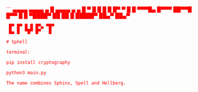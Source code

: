 <span style="color:red">
```
   ▄▄▄▄  ▄▄▄▄  ▄   █ ▄▄▄▄   ▄    ▄           
  █    ▀ █   █ █   █ █▀  ▀  █    █                
  ▀▀▀█▄ █▀▀▀   ██▀▀█ █▀▀    █    █              
 ▀████▀ ██     ██  █ █████▀ ██▄▀ ██▄▀                

     █▀ █▀ █ █ █▀▄ ▀█▀
     █▄ █  ▀█▀ █▀   █

```</span>
# Sphell

terminal:

pip install cryptography

python3 main.py

The name combines Sphinx, Spell and Hellberg.
